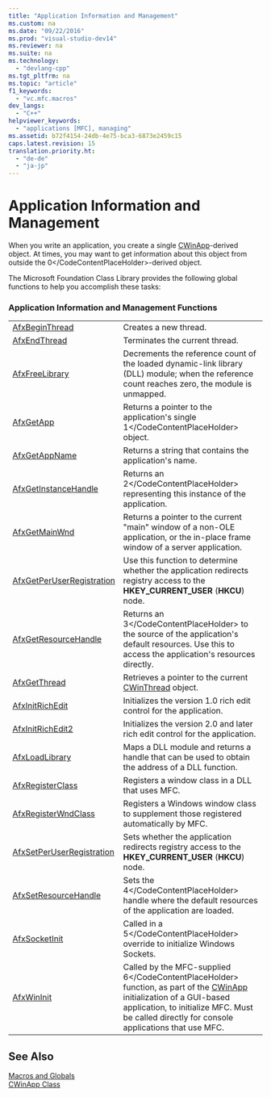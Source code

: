 ```yaml
---
title: "Application Information and Management"
ms.custom: na
ms.date: "09/22/2016"
ms.prod: "visual-studio-dev14"
ms.reviewer: na
ms.suite: na
ms.technology: 
  - "devlang-cpp"
ms.tgt_pltfrm: na
ms.topic: "article"
f1_keywords: 
  - "vc.mfc.macros"
dev_langs: 
  - "C++"
helpviewer_keywords: 
  - "applications [MFC], managing"
ms.assetid: b72f4154-24db-4e75-bca3-6873e2459c15
caps.latest.revision: 15
translation.priority.ht: 
  - "de-de"
  - "ja-jp"
---
```

# Application Information and Management
When you write an application, you create a single [CWinApp](../vs140/cwinapp-class.md)-derived object. At times, you may want to get information about this object from outside the <CodeContentPlaceHolder>0\</CodeContentPlaceHolder>-derived object.  
  
 The Microsoft Foundation Class Library provides the following global functions to help you accomplish these tasks:  
  
### Application Information and Management Functions  
  
|||  
|-|-|  
|[AfxBeginThread](../vs140/afxbeginthread.md)|Creates a new thread.|  
|[AfxEndThread](../vs140/afxendthread.md)|Terminates the current thread.|  
|[AfxFreeLibrary](../vs140/afxfreelibrary.md)|Decrements the reference count of the loaded dynamic-link library (DLL) module; when the reference count reaches zero, the module is unmapped.|  
|[AfxGetApp](../vs140/afxgetapp.md)|Returns a pointer to the application's single <CodeContentPlaceHolder>1\</CodeContentPlaceHolder> object.|  
|[AfxGetAppName](../vs140/afxgetappname.md)|Returns a string that contains the application's name.|  
|[AfxGetInstanceHandle](../vs140/afxgetinstancehandle.md)|Returns an <CodeContentPlaceHolder>2\</CodeContentPlaceHolder> representing this instance of the application.|  
|[AfxGetMainWnd](../vs140/afxgetmainwnd.md)|Returns a pointer to the current "main" window of a non-OLE application, or the in-place frame window of a server application.|  
|[AfxGetPerUserRegistration](../vs140/afxgetperuserregistration.md)|Use this function to determine whether the application redirects registry access to the **HKEY_CURRENT_USER** (**HKCU**) node.|  
|[AfxGetResourceHandle](../vs140/afxgetresourcehandle.md)|Returns an <CodeContentPlaceHolder>3\</CodeContentPlaceHolder> to the source of the application's default resources. Use this to access the application's resources directly.|  
|[AfxGetThread](../vs140/afxgetthread.md)|Retrieves a pointer to the current [CWinThread](../vs140/cwinthread-class.md) object.|  
|[AfxInitRichEdit](../vs140/afxinitrichedit.md)|Initializes the version 1.0 rich edit control for the application.|  
|[AfxInitRichEdit2](../vs140/afxinitrichedit2.md)|Initializes the version 2.0 and later rich edit control for the application.|  
|[AfxLoadLibrary](../vs140/afxloadlibrary.md)|Maps a DLL module and returns a handle that can be used to obtain the address of a DLL function.|  
|[AfxRegisterClass](../vs140/afxregisterclass.md)|Registers a window class in a DLL that uses MFC.|  
|[AfxRegisterWndClass](../vs140/afxregisterwndclass.md)|Registers a Windows window class to supplement those registered automatically by MFC.|  
|[AfxSetPerUserRegistration](../vs140/afxsetperuserregistration.md)|Sets whether the application redirects registry access to the **HKEY_CURRENT_USER** (**HKCU**) node.|  
|[AfxSetResourceHandle](../vs140/afxsetresourcehandle.md)|Sets the <CodeContentPlaceHolder>4\</CodeContentPlaceHolder> handle where the default resources of the application are loaded.|  
|[AfxSocketInit](../vs140/afxsocketinit.md)|Called in a <CodeContentPlaceHolder>5\</CodeContentPlaceHolder> override to initialize Windows Sockets.|  
|[AfxWinInit](../vs140/afxwininit.md)|Called by the MFC-supplied <CodeContentPlaceHolder>6\</CodeContentPlaceHolder> function, as part of the [CWinApp](../vs140/cwinapp-class.md) initialization of a GUI-based application, to initialize MFC. Must be called directly for console applications that use MFC.|  
  
## See Also  
 [Macros and Globals](../vs140/mfc-macros-and-globals.md)   
 [CWinApp Class](../vs140/cwinapp-class.md)